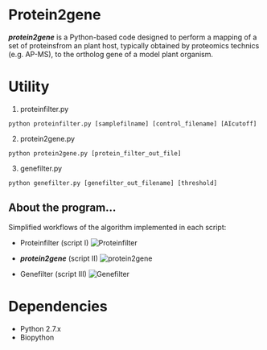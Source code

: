 
# Protein2gene

***protein2gene*** is a Python-based code designed to perform a mapping of a set of proteinsfrom an plant host, typically obtained by proteomics technics (e.g. AP-MS), to the ortholog gene of a model plant organism.  



# Utility

1. proteinfilter.py

```python proteinfilter.py [samplefilname] [control_filename] [AIcutoff]```

2. protein2gene.py

```python protein2gene.py [protein_filter_out_file]```

3. genefilter.py

```python genefilter.py [genefilter_out_filename] [threshold]```

## About the program...
Simplified workflows of the algorithm implemented in each script:

- Proteinfilter (script I)
![Proteinfilter](proteinfilter.png)

- ***protein2gene*** (script II)
![protein2gene](protein2gene.png)

- Genefilter (script III)
![Genefilter](genefilter.png)

# Dependencies
- Python 2.7.x
- Biopython
